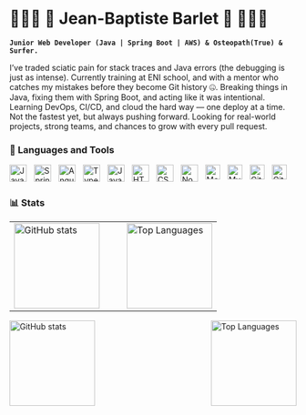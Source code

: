 # 🏄🏻‍♂️️ 🌊 Jean-Baptiste Barlet 🌊 🏄🏻‍♂️

**`Junior Web Developer (Java | Spring Boot | AWS) & Osteopath(True) & Surfer.`** 

I’ve traded sciatic pain for stack traces and Java errors (the debugging is just as intense).
Currently training at ENI school, and with a mentor who catches my mistakes before they become Git history 🤐.
Breaking things in Java, fixing them with Spring Boot, and acting like it was intentional.
Learning DevOps, CI/CD, and cloud the hard way — one deploy at a time.
Not the fastest yet, but always pushing forward.
Looking for real-world projects, strong teams, and chances to grow with every pull request.


### 🧰 Languages and Tools

<img align="left" alt="Java" width="30px" style="padding-right:10px;" src="https://cdn.jsdelivr.net/gh/devicons/devicon/icons/java/java-original.svg"/>
<img align="left" alt="Spring" width="30px" style="padding-right:10px;" src="https://cdn.jsdelivr.net/gh/devicons/devicon/icons/spring/spring-original.svg" />
<img align="left" alt="Angular" width="30px" style="padding-right:10px;" src="https://cdn.jsdelivr.net/gh/devicons/devicon/icons/angularjs/angularjs-plain.svg" />
<img align="left" alt="TypeScript" width="30px" style="padding-right:10px;" src="https://cdn.jsdelivr.net/gh/devicons/devicon/icons/typescript/typescript-plain.svg" />
<img align="left" alt="JavaScript" width="30px" style="padding-right:10px;" src="https://cdn.jsdelivr.net/gh/devicons/devicon/icons/javascript/javascript-plain.svg" />
<img align="left" alt="HTML" width="30px" style="padding-right:10px;" src="https://cdn.jsdelivr.net/gh/devicons/devicon/icons/html5/html5-plain.svg" />
<img align="left" alt="CSS" width="30px" style="padding-right:10px;" src="https://cdn.jsdelivr.net/gh/devicons/devicon/icons/css3/css3-plain.svg" />
<img align="left" alt="NodeJS" width="30px" style="padding-right:10px;" src="https://cdn.jsdelivr.net/gh/devicons/devicon/icons/nodejs/nodejs-original.svg" />
<img align="left" alt="MongoDB" width="26px" src="https://cdn.jsdelivr.net/gh/devicons/devicon/icons/mongodb/mongodb-original.svg" style="padding-right:10px;" />
<img align="left" alt="MySQL" width="26px" style="padding-right:10px;" src="https://cdn.jsdelivr.net/gh/devicons/devicon/icons/mysql/mysql-original.svg"  />
<img align="left" alt="Git" width="26px" style="padding-right:10px;" src="https://cdn.jsdelivr.net/gh/devicons/devicon/icons/git/git-original.svg" />
<img align="left" alt="GitHub" width="26px" style="padding-right:10px;" src="https://user-images.githubusercontent.com/3369400/139447912-e0f43f33-6d9f-45f8-be46-2df5bbc91289.png" />
<br />

#

### 📊 Stats
<table align="center" cellspacing="0" cellpadding="0" style="border: none;">
  <tr style="border: none">
    <td style="border: none; padding-right: 40px;">
      <img src="https://github-readme-stats.vercel.app/api?username=barletjb&show_icons=true&theme=dracula" alt="GitHub stats" height="150" />
    </td>
    <td style="border: none;">
      <img src="https://github-readme-stats.vercel.app/api/top-langs/?username=barletjb&layout=compact&theme=dracula" alt="Top Languages" height="150" />
    </td>
  </tr>
</table>

<div style="display:flex; justify-content: space-between">
    <img src="https://github-readme-stats.vercel.app/api?username=barletjb&show_icons=true&theme=dracula" alt="GitHub stats" height="150" />
    <img src="https://github-readme-stats.vercel.app/api/top-langs/?username=barletjb&layout=compact&theme=dracula" alt="Top Languages" height="150" />
</div>

